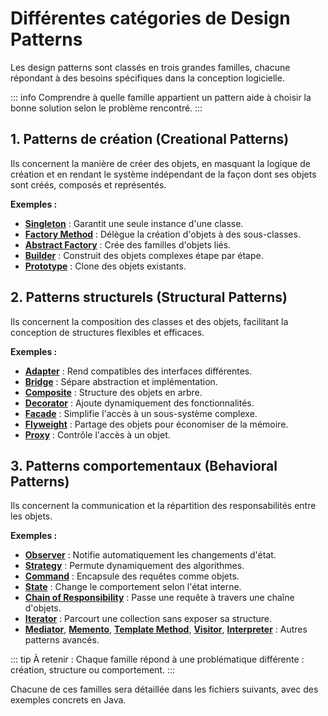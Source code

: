 # Différentes catégories de Design Patterns

Les design patterns sont classés en trois grandes familles, chacune répondant à des besoins spécifiques dans la conception logicielle.

::: info
Comprendre à quelle famille appartient un pattern aide à choisir la bonne solution selon le problème rencontré.
:::

## 1. Patterns de création (Creational Patterns)
Ils concernent la manière de créer des objets, en masquant la logique de création et en rendant le système indépendant de la façon dont ses objets sont créés, composés et représentés.

**Exemples :**
- [**Singleton**](3-creational.md#singleton) : Garantit une seule instance d'une classe.
- [**Factory Method**](3-creational.md#factory-method) : Délègue la création d'objets à des sous-classes.
- [**Abstract Factory**](3-creational.md#abstract-factory) : Crée des familles d'objets liés.
- [**Builder**](3-creational.md#builder) : Construit des objets complexes étape par étape.
- [**Prototype**](3-creational.md#prototype) : Clone des objets existants.

## 2. Patterns structurels (Structural Patterns)
Ils concernent la composition des classes et des objets, facilitant la conception de structures flexibles et efficaces.

**Exemples :**
- [**Adapter**](4-structural.md#adapter) : Rend compatibles des interfaces différentes.
- [**Bridge**](4-structural.md#bridge) : Sépare abstraction et implémentation.
- [**Composite**](4-structural.md#composite) : Structure des objets en arbre.
- [**Decorator**](4-structural.md#decorator) : Ajoute dynamiquement des fonctionnalités.
- [**Facade**](4-structural.md#facade) : Simplifie l'accès à un sous-système complexe.
- [**Flyweight**](4-structural.md#flyweight) : Partage des objets pour économiser de la mémoire.
- [**Proxy**](4-structural.md#proxy) : Contrôle l'accès à un objet.

## 3. Patterns comportementaux (Behavioral Patterns)
Ils concernent la communication et la répartition des responsabilités entre les objets.

**Exemples :**
- [**Observer**](5-behavioral.md#observer) : Notifie automatiquement les changements d'état.
- [**Strategy**](5-behavioral.md#strategy) : Permute dynamiquement des algorithmes.
- [**Command**](5-behavioral.md#command) : Encapsule des requêtes comme objets.
- [**State**](5-behavioral.md#state) : Change le comportement selon l'état interne.
- [**Chain of Responsibility**](5-behavioral.md#chain-of-responsibility) : Passe une requête à travers une chaîne d'objets.
- [**Iterator**](5-behavioral.md#iterator) : Parcourt une collection sans exposer sa structure.
- [**Mediator**](5-behavioral.md#mediator), [**Memento**](5-behavioral.md#memento), [**Template Method**](5-behavioral.md#template-method), [**Visitor**](5-behavioral.md#visitor), [**Interpreter**](5-behavioral.md#interpreter) : Autres patterns avancés.

::: tip
À retenir : Chaque famille répond à une problématique différente : création, structure ou comportement.
:::

Chacune de ces familles sera détaillée dans les fichiers suivants, avec des exemples concrets en Java.
